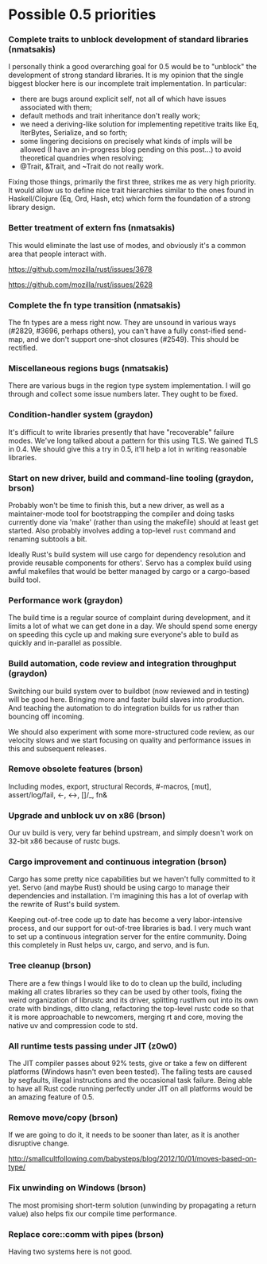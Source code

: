 # Possible 0.5 priorities

### Complete traits to unblock development of standard libraries (nmatsakis)

I personally think a good overarching goal for 0.5 would be to "unblock" the development of strong standard libraries.  It is my opinion that the single biggest blocker here is our incomplete trait implementation.  In particular:

- there are bugs around explicit self, not all of which have issues associated with them;
- default methods and trait inheritance don't really work;
- we need a deriving-like solution for implementing repetitive traits like Eq, IterBytes, Serialize, and so forth;
- some lingering decisions on precisely what kinds of impls will be allowed (I have an in-progress blog pending on this post...) to avoid theoretical quandries when resolving;
- @Trait, &Trait, and ~Trait do not really work.

Fixing those things, primarily the first three, strikes me as very high priority.  It would allow us to define nice trait hierarchies similar to the ones found in Haskell/Clojure (Eq, Ord, Hash, etc) which form the foundation of a strong library design.

### Better treatment of extern fns (nmatsakis)

This would eliminate the last use of modes, and obviously it's a common area that people interact with.

https://github.com/mozilla/rust/issues/3678

https://github.com/mozilla/rust/issues/2628

### Complete the fn type transition (nmatsakis)

The fn types are a mess right now.  They are unsound in various ways (#2829, #3696, perhaps others), you can't have a fully const-ified send-map, and we don't support one-shot closures (#2549).  This should be rectified.

### Miscellaneous regions bugs (nmatsakis)

There are various bugs in the region type system implementation.  I will go through and collect some issue numbers later.  They ought to be fixed.  

### Condition-handler system (graydon)

It's difficult to write libraries presently that have "recoverable" failure modes. We've long talked about a pattern for this using TLS. We gained TLS in 0.4. We should give this a try in 0.5, it'll help a lot in writing reasonable libraries.

### Start on new driver, build and command-line tooling (graydon, brson)

Probably won't be time to finish this, but a new driver, as well as a maintainer-mode tool for bootstrapping the compiler and doing tasks currently done via 'make' (rather than using the makefile) should at least get started. Also probably involves adding a top-level `rust` command and renaming subtools a bit.

Ideally Rust's build system will use cargo for dependency resolution and provide reusable components for others'. Servo has a complex build using awful makefiles that would be better managed by cargo or a cargo-based build tool.

### Performance work (graydon)

The build time is a regular source of complaint during development, and it limits a lot of what we can get done in a day. We should spend some energy on speeding this cycle up and making sure everyone's able to build as quickly and in-parallel as possible.

### Build automation, code review and integration throughput (graydon)

Switching our build system over to buildbot (now reviewed and in testing) will be good here. Bringing more and faster build slaves into production. And teaching the automation to do integration builds for us rather than bouncing off incoming.

We should also experiment with some more-structured code review, as our velocity slows and we start focusing on quality and performance issues in this and subsequent releases.

### Remove obsolete features (brson)

Including modes, export, structural Records, #-macros, [mut], assert/log/fail, <-, <->, []/_, fn&

### Upgrade and unblock uv on x86 (brson)

Our uv build is very, very far behind upstream, and simply doesn't work on 32-bit x86 because of rustc bugs.

### Cargo improvement and continuous integration (brson)

Cargo has some pretty nice capabilities but we haven't fully committed to it yet. Servo (and maybe Rust) should be using cargo to manage their dependencies and installation. I'm imagining this has a lot of overlap with the rewrite of Rust's build system.

Keeping out-of-tree code up to date has become a very labor-intensive process, and our support for out-of-tree libraries is bad. I very much want to set up a continuous integration server for the entire community. Doing this completely in Rust helps uv, cargo, and servo, and is fun.

### Tree cleanup (brson)

There are a few things I would like to do to clean up the build, including making all crates libraries so they can be used by other tools, fixing the weird organization of librustc and its driver, splitting rustllvm out into its own crate with bindings, ditto clang, refactoring the top-level rustc code so that it is more approachable to newcomers, merging rt and core, moving the native uv and compression code to std.

### All runtime tests passing under JIT (z0w0)

The JIT compiler passes about 92% tests, give or take a few on different platforms (Windows hasn't even been tested). The failing tests are caused by segfaults, illegal instructions and the occasional task failure. Being able to have all Rust code running perfectly under JIT on all platforms would be an amazing feature of 0.5.

### Remove move/copy (brson)

If we are going to do it, it needs to be sooner than later, as it is another disruptive change.

http://smallcultfollowing.com/babysteps/blog/2012/10/01/moves-based-on-type/

### Fix unwinding on Windows (brson)

The most promising short-term solution (unwinding by propagating a return value) also helps fix our compile time performance.

### Replace core::comm with pipes (brson)

Having two systems here is not good.

